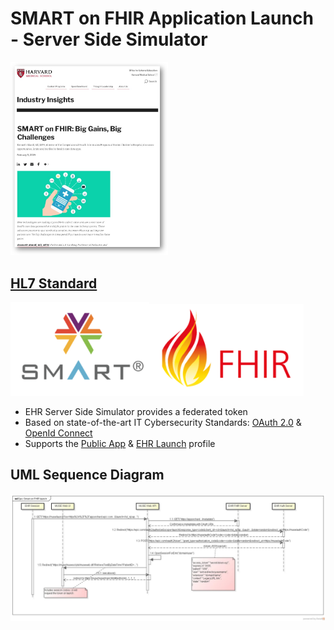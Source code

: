 # SMART on FHIR Application Launch - Server Side Simulator

<img src="./docs/files/harvard.jpg"  width="50%" height="50%">

## [HL7 Standard](http://www.hl7.org/fhir/smart-app-launch/)

<img src="./docs/files/smart.png"  width="44%" height="44%"><img src="./docs/files/FHIR.png"  width="49%" height="49%">

* EHR Server Side Simulator provides a federated token
* Based on state-of-the-art IT Cybersecurity Standards: [OAuth 2.0](https://oauth.net/2/) & [OpenId Connect](https://openid.net/connect/)
* Supports the [Public App](http://www.hl7.org/fhir/smart-app-launch/#use-the-public-app-profile-if-your-app-is-unable-to-protect-a-client_secret) & [EHR Launch](http://www.hl7.org/fhir/smart-app-launch/#ehr-launch-sequence) profile

## UML Sequence Diagram

![UML Sequence DIagram](./docs/files/interaction.jpg)
